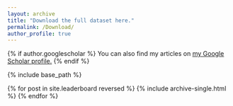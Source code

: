 ```yaml
---
layout: archive
title: "Download the full dataset here."
permalink: /Download/
author_profile: true
---
```


{% if author.googlescholar %}
  You can also find my articles on <u><a href="{{author.googlescholar}}">my Google Scholar profile</a>.</u>
{% endif %}

{% include base_path %}

{% for post in site.leaderboard reversed %}
  {% include archive-single.html %}
{% endfor %}
